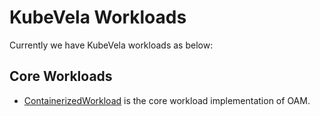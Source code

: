 # KubeVela Workloads

Currently we have KubeVela workloads as below:

## Core Workloads

- [ContainerizedWorkload](https://github.com/crossplane/addon-oam-kubernetes-local) is the core workload implementation of OAM.
